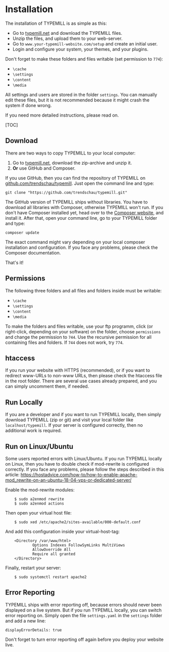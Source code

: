 # Installation

The installation of TYPEMILL is as simple as this: 

- Go to [typemill.net](http://www.typemill.net) and download the TYPEMILL files.
- Unzip the files, and upload them to your web-server.
- Go to `www.your-typemill-website.com/setup` and create an initial user.
- Login and configure your system, your themes, and your plugins. 

Don't forget to make these folders and files writable (set permission to `774`):

- `\cache`
- `\settings`
- `\content`
- `\media`

All settings and users are stored in the folder `settings`. You can manually edit these files, but it is not recommended because it might crash the system if done wrong.

If you need more detailed instructions, please read on.

[TOC]

## Download

There are two ways to copy TYPEMILL to your local computer:

1. Go to [typemill.net](http://www.typemill.net), download the zip-archive and unzip it.
2. **Or** use GitHub and Composer.

If you use GitHub, then you can find the repository of TYPEMILL on [github.com/trendschau/typemill](https://github.com/trendschau/typemill). Just open the command line and type:

````
git clone "https://github.com/trendschau/typemill.git"
````

The GitHub version of TYPEMILL ships without libraries. You have to download all libraries with Composer, otherwise TYPEMILL won't run. If you don't have Composer installed yet, head over to the [Composer website](https://getcomposer.org/), and install it. After that, open your command line, go to your TYPEMILL folder and type:

````
composer update
````

The exact command might vary depending on your local composer installation and configuration. If you face any problems, please check the Composer documentation.

That's it!

## Permissions

The following three folders and all files and folders inside must be writable:

- `\cache`
- `\settings`
- `\content`
- `\media`

To make the folders and files writable, use your ftp programm, click (or right-click, depending on your software) on the folder, choose `permissions` and change the permission to `744`. Use the recursive permission for all containing files and folders. If `744` does not work, try `774`.

## htaccess 

If you run your website with HTTPS (recommended), or if you want to redirect www-URLs to non-www URLs, then please check the htaccess file in the root folder. There are several use cases already prepared, and you can simply uncomment them, if needed. 

## Run Locally

If you are a developer and if you want to run TYPEMILL locally, then simply download TYPEMILL (zip or git) and visit your local folder like `localhost/typemill`. If your server is configured correctly, then no additional work is required.

## Run on Linux/Ubuntu

Some users reported errors with Linux/Ubuntu. If you run TYPEMILL locally on Linux, then you have to double check if mod-rewrite is configured correctly. If you face any problems, please follow the steps described in this article: https://hostadvice.com/how-to/how-to-enable-apache-mod_rewrite-on-an-ubuntu-18-04-vps-or-dedicated-server/

Enable the mod-rewrite modules:

````
    $ sudo a2enmod rewrite 
    $ sudo a2enmod actions 
````

Then open your virtual host file:

````
    $ sudo xed /etc/apache2/sites-available/000-default.conf
````

And add this configuration inside your virtual-host-tag: 

````
    <Directory /var/www/html>
            Options Indexes FollowSymLinks MultiViews
            AllowOverride All
            Require all granted
    </Directory>
````

Finally, restart your server:

````
    $ sudo systemctl restart apache2
````

## Error Reporting

TYPEMILL ships with error reporting off, because errors should never been displayed on a live system. But if you run TYPEMILL locally, you can switch error reporting on. Simply open the file `settings.yaml` in the `settings` folder and add a new line:

````
displayErrorDetails: true
````

Don't forget to turn error reporting off again before you deploy your website live.